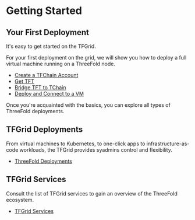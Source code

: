 # Getting Started

## Your First Deployment

It's easy to get started on the TFGrid. 

For your first deployment on the grid, we will show you how to deploy a full virtual machine running on a ThreeFold node.

- [Create a TFChain Account](../../dashboard/wallet_connector.md)
- [Get TFT](../../threefold_token/buy_sell_tft/buy_sell_tft.md)
- [Bridge TFT to TChain](../../threefold_token/tft_bridges/tft_bridges.md)
- [Deploy and Connect to a VM](../../system_administrators/getstarted/ssh_guide/ssh_openssh.md)

Once you're acquainted with the basics, you can explore all types of ThreeFold deployments.

## TFGrid Deployments

From virtual machines to Kubernetes, to one-click apps to infrastructure-as-code workloads, the TFGrid provides syadmins control and flexibility.

- [ThreeFold Deployments](./tfgrid_deployments.md)

## TFGrid Services

Consult the list of TFGrid services to gain an overview of the ThreeFold ecosystem.

- [TFGrid Services](./tfgrid_services/tf_grid_services_readme.md)